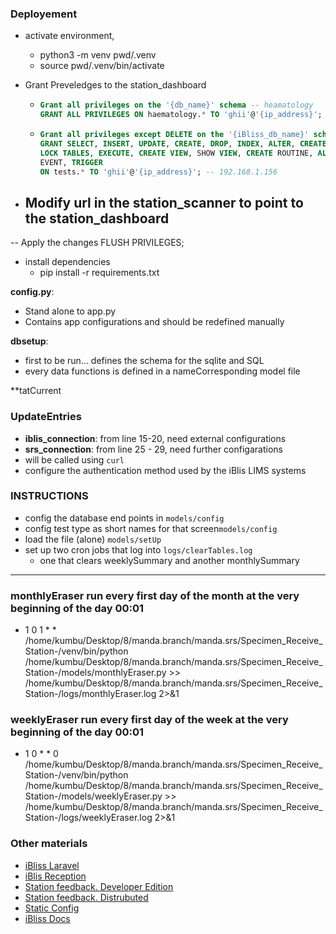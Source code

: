 ### Deployement
- activate environment,
  - python3 -m venv pwd/.venv
  - source pwd/.venv/bin/activate
  
- Grant Preveledges to the station_dashboard
  - ```sql
    Grant all privileges on the '{db_name}' schema -- heamatology
    GRANT ALL PRIVILEGES ON haematology.* TO 'ghii'@'{ip_address}'; -- 192.168.1.156
    ```

  - ```sql
    Grant all privileges except DELETE on the '{iBliss_db_name}' schema -- tests
    GRANT SELECT, INSERT, UPDATE, CREATE, DROP, INDEX, ALTER, CREATE TEMPORARY TABLES, 
    LOCK TABLES, EXECUTE, CREATE VIEW, SHOW VIEW, CREATE ROUTINE, ALTER ROUTINE, 
    EVENT, TRIGGER
    ON tests.* TO 'ghii'@'{ip_address}'; -- 192.168.1.156
    ```
- Modify url in the station_scanner to point to the station_dashboard
  - 
-- Apply the changes
FLUSH PRIVILEGES;

- install dependencies
  - pip install -r requirements.txt

**config.py**:
- Stand alone to app.py
- Contains app configurations and should be redefined manually

**dbsetup**:
- first to be run... defines the schema for the sqlite and SQL
- every data functions is defined in a nameCorresponding model file

**tatCurrent
### UpdateEntries
- **iblis_connection**: from line 15-20, need external configurations
- **srs_connection**: from line 25 - 29, need further configarations
- will be called using `curl` 
- configure the authentication method used by the iBlis LIMS systems 


### INSTRUCTIONS
- config the database end points in `models/config`
- config test type as short names for that screen`models/config`
- load the file (alone) `models/setUp`
- set up two cron jobs that log into `logs/clearTables.log`
    - one that clears weeklySummary and another monthlySummary
______________


### monthlyEraser run every first day of the month at the very beginning of the day 00:01
- 1 0 1 * * /home/kumbu/Desktop/8/manda.branch/manda.srs/Specimen_Receive_Station-/venv/bin/python /home/kumbu/Desktop/8/manda.branch/manda.srs/Specimen_Receive_Station-/models/monthlyEraser.py >> /home/kumbu/Desktop/8/manda.branch/manda.srs/Specimen_Receive_Station-/logs/monthlyEraser.log 2>&1

### weeklyEraser run every first day of the week at the very beginning of the day 00:01
- 1 0 * * 0 /home/kumbu/Desktop/8/manda.branch/manda.srs/Specimen_Receive_Station-/venv/bin/python /home/kumbu/Desktop/8/manda.branch/manda.srs/Specimen_Receive_Station-/models/weeklyEraser.py >> /home/kumbu/Desktop/8/manda.branch/manda.srs/Specimen_Receive_Station-/logs/weeklyEraser.log 2>&1


### Other materials
  - [iBliss Laravel](docs/iBlissLaravel.md)
  - [iBlis Reception](docs/iBlisReception.md)
  - [Station feedback. Developer Edition](docs/devLedFeedback.md)
  - [Station feedback. Distrubuted](docs/MedicalLedFeedback.md)
  - [Static Config](docs/station.md)
  - [iBliss Docs](docs/how%20to.pdf)
